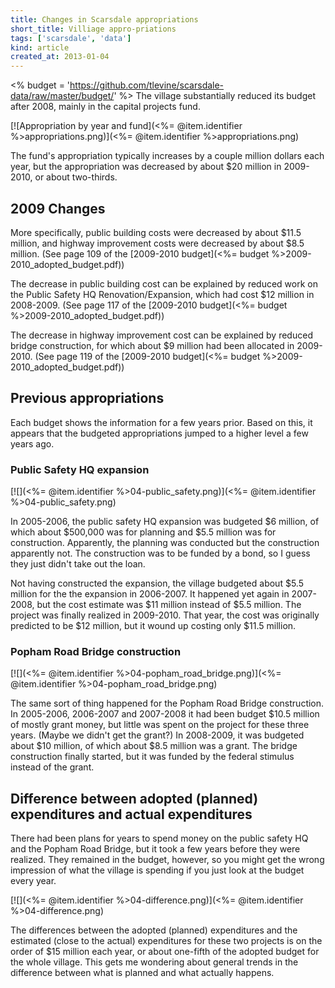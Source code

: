 ```yaml
---
title: Changes in Scarsdale appropriations
short_title: Villiage appro-priations
tags: ['scarsdale', 'data']
kind: article
created_at: 2013-01-04
---
```

<% budget = 'https://github.com/tlevine/scarsdale-data/raw/master/budget/' %>
The village substantially reduced its budget after 2008, mainly in the capital
projects fund.

[![Appropriation by year and fund](<%= @item.identifier %>appropriations.png)](<%= @item.identifier %>appropriations.png)

The fund's appropriation typically increases by a couple million dollars each
year, but the appropriation was decreased by about $20 million in 2009-2010,
or about two-thirds.

## 2009 Changes
More specifically, public building costs were decreased by about $11.5 million,
and highway improvement costs were decreased by about $8.5 million.
(See page 109 of the [2009-2010 budget](<%= budget %>2009-2010_adopted_budget.pdf))

The decrease in public building cost can be explained by reduced work on the
Public Safety HQ Renovation/Expansion, which had cost $12 million in 2008-2009.
(See page 117 of the [2009-2010 budget](<%= budget %>2009-2010_adopted_budget.pdf))

The decrease in highway improvement cost can be explained by reduced bridge
construction, for which about $9 million had been allocated in 2009-2010.
(See page 119 of the [2009-2010 budget](<%= budget %>2009-2010_adopted_budget.pdf))

## Previous appropriations
Each budget shows the information for a few years prior. Based on this, it
appears that the budgeted appropriations jumped to a higher level a few years
ago.

### Public Safety HQ expansion
[![](<%= @item.identifier %>04-public_safety.png)](<%= @item.identifier %>04-public_safety.png)

In 2005-2006, the public safety HQ expansion was budgeted $6 million, of which
about $500,000 was for planning and $5.5 million was for construction.
Apparently, the planning was conducted but the construction apparently not.
The construction was to be funded by a bond, so I guess they just didn't take
out the loan.

Not having constructed the expansion, the village budgeted about $5.5 million
for the the expansion in 2006-2007. It happened yet again in 2007-2008, but the
cost estimate was $11 million instead of $5.5 million. The project was finally
realized in 2009-2010. That year, the cost was originally predicted to be $12
million, but it wound up costing only $11.5 million.

### Popham Road Bridge construction
[![](<%= @item.identifier %>04-popham_road_bridge.png)](<%= @item.identifier %>04-popham_road_bridge.png)

The same sort of thing happened for the Popham Road Bridge construction. In
2005-2006, 2006-2007 and 2007-2008 it had been budget $10.5 million of mostly
grant money, but little was spent on the project for these three years. (Maybe
we didn't get the grant?) In 2008-2009, it was budgeted about $10 million, of
which about $8.5 million was a grant. The bridge construction finally started,
but it was funded by the federal stimulus instead of the grant.

## Difference between adopted (planned) expenditures and actual expenditures
There had been plans for years to spend money on the public safety HQ and the
Popham Road Bridge, but it took a few years before they were realized. They
remained in the budget, however, so you might get the wrong impression of what
the village is spending if you just look at the budget every year.

[![](<%= @item.identifier %>04-difference.png)](<%= @item.identifier %>04-difference.png)

The differences between the adopted (planned) expenditures and the estimated
(close to the actual) expenditures for these two projects is on the order of
$15 million each year, or about one-fifth of the adopted budget for the whole
village. This gets me wondering about general trends in the difference between
what is planned and what actually happens.
